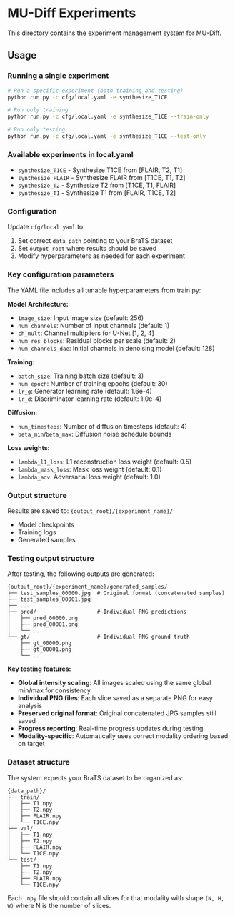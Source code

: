 # MU-Diff Experiments

This directory contains the experiment management system for MU-Diff.

## Usage

### Running a single experiment

```bash
# Run a specific experiment (both training and testing)
python run.py -c cfg/local.yaml -e synthesize_T1CE

# Run only training
python run.py -c cfg/local.yaml -e synthesize_T1CE --train-only

# Run only testing
python run.py -c cfg/local.yaml -e synthesize_T1CE --test-only
```

### Available experiments in local.yaml

- `synthesize_T1CE` - Synthesize T1CE from [FLAIR, T2, T1]
- `synthesize_FLAIR` - Synthesize FLAIR from [T1CE, T1, T2]
- `synthesize_T2` - Synthesize T2 from [T1CE, T1, FLAIR]
- `synthesize_T1` - Synthesize T1 from [FLAIR, T1CE, T2]

### Configuration

Update `cfg/local.yaml` to:
1. Set correct `data_path` pointing to your BraTS dataset
2. Set `output_root` where results should be saved
3. Modify hyperparameters as needed for each experiment

### Key configuration parameters

The YAML file includes all tunable hyperparameters from train.py:

**Model Architecture:**
- `image_size`: Input image size (default: 256)
- `num_channels`: Number of input channels (default: 1)
- `ch_mult`: Channel multipliers for U-Net [1, 2, 4]
- `num_res_blocks`: Residual blocks per scale (default: 2)
- `num_channels_dae`: Initial channels in denoising model (default: 128)

**Training:**
- `batch_size`: Training batch size (default: 3)
- `num_epoch`: Number of training epochs (default: 30)
- `lr_g`: Generator learning rate (default: 1.6e-4)
- `lr_d`: Discriminator learning rate (default: 1.0e-4)

**Diffusion:**
- `num_timesteps`: Number of diffusion timesteps (default: 4)
- `beta_min`/`beta_max`: Diffusion noise schedule bounds

**Loss weights:**
- `lambda_l1_loss`: L1 reconstruction loss weight (default: 0.5)
- `lambda_mask_loss`: Mask loss weight (default: 0.1)
- `lambda_adv`: Adversarial loss weight (default: 1.0)

### Output structure

Results are saved to: `{output_root}/{experiment_name}/`
- Model checkpoints
- Training logs
- Generated samples

### Testing output structure

After testing, the following outputs are generated:

```
{output_root}/{experiment_name}/generated_samples/
├── test_samples_00000.jpg  # Original format (concatenated samples)
├── test_samples_00001.jpg
├── ...
├── pred/                   # Individual PNG predictions
│   ├── pred_00000.png
│   ├── pred_00001.png
│   └── ...
└── gt/                     # Individual PNG ground truth
    ├── gt_00000.png
    ├── gt_00001.png
    └── ...
```

**Key testing features:**
- **Global intensity scaling**: All images scaled using the same global min/max for consistency
- **Individual PNG files**: Each slice saved as a separate PNG for easy analysis
- **Preserved original format**: Original concatenated JPG samples still saved
- **Progress reporting**: Real-time progress updates during testing
- **Modality-specific**: Automatically uses correct modality ordering based on target

### Dataset structure

The system expects your BraTS dataset to be organized as:
```
{data_path}/
├── train/
│   ├── T1.npy
│   ├── T2.npy
│   ├── FLAIR.npy
│   └── T1CE.npy
├── val/
│   ├── T1.npy
│   ├── T2.npy
│   ├── FLAIR.npy
│   └── T1CE.npy
└── test/
    ├── T1.npy
    ├── T2.npy
    ├── FLAIR.npy
    └── T1CE.npy
```

Each `.npy` file should contain all slices for that modality with shape `(N, H, W)` where N is the number of slices.
